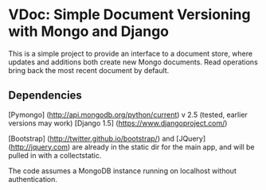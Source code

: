 VDoc: Simple Document Versioning with Mongo and Django
======================================================

This is a simple project to provide an interface to a document store, where updates and additions both create new Mongo documents. Read operations bring back the most recent document by default.

Dependencies
------------

[Pymongo] (http://api.mongodb.org/python/current) v 2.5 (tested, earlier versions may work)
[Django 1.5] (https://www.djangoproject.com/)

[Bootstrap] (http://twitter.github.io/bootstrap/) and [JQuery] (http://jquery.com) are already in the static dir for the main app, and will be pulled in with a collectstatic.

The code assumes a MongoDB instance running on localhost without authentication.
